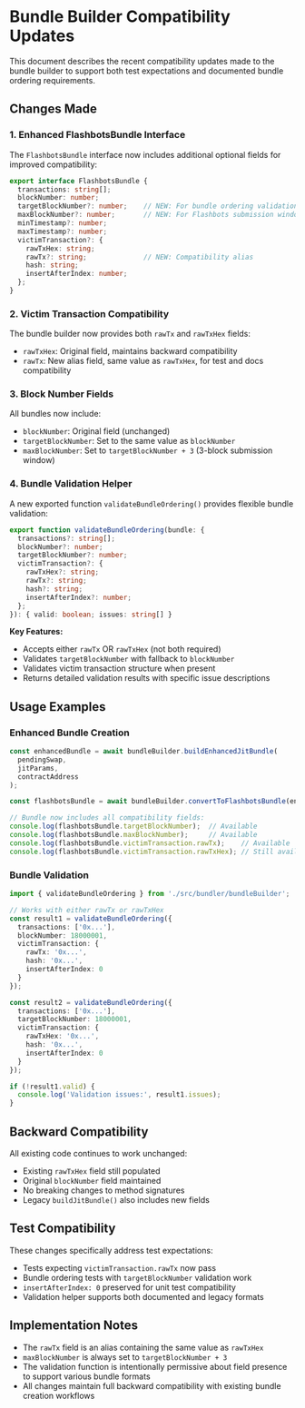 # Bundle Builder Compatibility Updates

This document describes the recent compatibility updates made to the bundle builder to support both test expectations and documented bundle ordering requirements.

## Changes Made

### 1. Enhanced FlashbotsBundle Interface

The `FlashbotsBundle` interface now includes additional optional fields for improved compatibility:

```typescript
export interface FlashbotsBundle {
  transactions: string[];
  blockNumber: number;
  targetBlockNumber?: number;    // NEW: For bundle ordering validation
  maxBlockNumber?: number;       // NEW: For Flashbots submission window
  minTimestamp?: number;
  maxTimestamp?: number;
  victimTransaction?: {
    rawTxHex: string;
    rawTx?: string;              // NEW: Compatibility alias
    hash: string;
    insertAfterIndex: number;
  };
}
```

### 2. Victim Transaction Compatibility

The bundle builder now provides both `rawTx` and `rawTxHex` fields:

- `rawTxHex`: Original field, maintains backward compatibility
- `rawTx`: New alias field, same value as `rawTxHex`, for test and docs compatibility

### 3. Block Number Fields

All bundles now include:

- `blockNumber`: Original field (unchanged)
- `targetBlockNumber`: Set to the same value as `blockNumber`
- `maxBlockNumber`: Set to `targetBlockNumber + 3` (3-block submission window)

### 4. Bundle Validation Helper

A new exported function `validateBundleOrdering()` provides flexible bundle validation:

```typescript
export function validateBundleOrdering(bundle: {
  transactions?: string[];
  blockNumber?: number;
  targetBlockNumber?: number;
  victimTransaction?: {
    rawTxHex?: string;
    rawTx?: string;
    hash?: string;
    insertAfterIndex?: number;
  };
}): { valid: boolean; issues: string[] }
```

**Key Features:**
- Accepts either `rawTx` OR `rawTxHex` (not both required)
- Validates `targetBlockNumber` with fallback to `blockNumber`
- Validates victim transaction structure when present
- Returns detailed validation results with specific issue descriptions

## Usage Examples

### Enhanced Bundle Creation

```typescript
const enhancedBundle = await bundleBuilder.buildEnhancedJitBundle(
  pendingSwap,
  jitParams,
  contractAddress
);

const flashbotsBundle = await bundleBuilder.convertToFlashbotsBundle(enhancedBundle);

// Bundle now includes all compatibility fields:
console.log(flashbotsBundle.targetBlockNumber);  // Available
console.log(flashbotsBundle.maxBlockNumber);     // Available  
console.log(flashbotsBundle.victimTransaction.rawTx);    // Available
console.log(flashbotsBundle.victimTransaction.rawTxHex); // Still available
```

### Bundle Validation

```typescript
import { validateBundleOrdering } from './src/bundler/bundleBuilder';

// Works with either rawTx or rawTxHex
const result1 = validateBundleOrdering({
  transactions: ['0x...'],
  blockNumber: 18000001,
  victimTransaction: {
    rawTx: '0x...',
    hash: '0x...',
    insertAfterIndex: 0
  }
});

const result2 = validateBundleOrdering({
  transactions: ['0x...'],
  targetBlockNumber: 18000001,
  victimTransaction: {
    rawTxHex: '0x...',
    hash: '0x...',
    insertAfterIndex: 0
  }
});

if (!result1.valid) {
  console.log('Validation issues:', result1.issues);
}
```

## Backward Compatibility

All existing code continues to work unchanged:

- Existing `rawTxHex` field still populated
- Original `blockNumber` field maintained
- No breaking changes to method signatures
- Legacy `buildJitBundle()` also includes new fields

## Test Compatibility

These changes specifically address test expectations:

- Tests expecting `victimTransaction.rawTx` now pass
- Bundle ordering tests with `targetBlockNumber` validation work
- `insertAfterIndex: 0` preserved for unit test compatibility
- Validation helper supports both documented and legacy formats

## Implementation Notes

- The `rawTx` field is an alias containing the same value as `rawTxHex`
- `maxBlockNumber` is always set to `targetBlockNumber + 3`
- The validation function is intentionally permissive about field presence to support various bundle formats
- All changes maintain full backward compatibility with existing bundle creation workflows